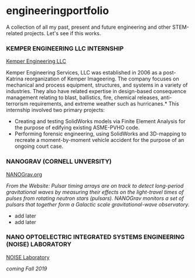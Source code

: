 # engineeringportfolio
A collection of all my past, present and future engineering and other STEM-related projects.
Let's see if this works.

### KEMPER ENGINEERING LLC INTERNSHIP
[Kemper Engineering LLC](http://www.kempereng.com/)

Kemper Engineering Services, LLC was established in 2006 as a post-Katrina reorganization of Kemper Imageering. The company focuses on mechanical and process equipment, structures, and systems in a variety of industries. They also have related expertise in design-based consequence management relating to blast, ballistics, fire, chemical releases, anti-terrorism requirements, and extreme weather such as hurricanes.*
This internship involved two primary projects:
- Creating and testing SolidWorks models via Finite Element Analysis for the purpose of edifying existing ASME-PVHO code.
- Performing forensic engineering, using SolidWorks and 3D-mapping to recreate a moment-by-moment vehicle accident for the purpose of an ongoing court case.

### NANOGRAV (CORNELL UNVERSITY)
[NANOGrav.org](http://nanograv.org/)

*From the Website: Pulsar timing arrays are on track to detect long-period gravitational waves by measuring their effects on the light-travel times of pulses from rotating neutron stars (pulsars). NANOGrav monitors a set of pulsars that together form a Galactic scale gravitational-wave observatory.*

- add later
- add later

### NANO OPTOELECTRIC INTEGRATED SYSTEMS ENGINEERING (NOISE) LABORATORY
[NOISE Laboratory](http://labs.ece.uw.edu/amlab/)

*coming Fall 2019*
